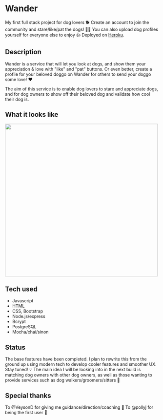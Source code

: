 # Wander

My first full stack project for dog lovers 🐕
Create an account to join the community and stare/like/pat the dogs! 👋🐶
You can also upload dog profiles yourself for everyone else to enjoy 👍
Deployed on [Heroku](https://wander-love.herokuapp.com/).

## Description

Wander is a service that will let you look at dogs, and show them your appreciation & love with "like" and "pat" buttons. Or even better, create a profile for your beloved doggo on Wander for others to send your doggo some love! ❤️

The aim of this service is to enable dog lovers to stare and appreciate dogs, and for dog owners to show off their beloved dog and validate how cool their dog is.

## What it looks like

<img src="https://imgur.com/N23ChHM" width="500"/>

## Tech used

- Javascript
- HTML
- CSS, Bootstrap
- Node.js/express
- Bcrypt
- PostgreSQL
- Mocha/chai/sinon

## Status

The base features have been completed. I plan to rewrite this from the ground up using modern tech to develop cooler features and smoother UX. Stay tuned!
💡 The main idea I will be looking into in the next build is matching dog owners with other dog owners, as well as those wanting to provide services such as dog walkers/groomers/sitters 🐶

## Special thanks

To @VeysonD for giving me guidance/direction/coaching 🙌
To @pollyj for being the first user 🌸
